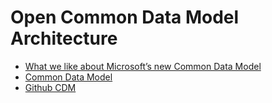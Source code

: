 
# Open Common Data Model Architecture

* [What we like about Microsoft’s new Common Data Model](https://www.menlo-technologies.com/what-we-like-about-microsofts-new-common-data-model/)
* [Common Data Model](https://www.jamesserra.com/archive/2019/06/common-data-model/)
* [Github CDM](https://github.com/Microsoft/CDM)
